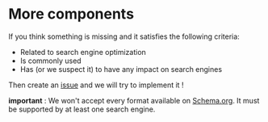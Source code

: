 # More components

If you think something is missing and it satisfies the following criteria:

- Related to search engine optimization
- Is commonly used
- Has (or we suspect it) to have any impact on search engines

Then create an [issue](https://github.com/GuillaumeLeclerc/vue-seo/issues) and we will try to implement it ! 

__important__ : We won't accept every format available on [Schema.org](http://schema.org). It must be supported by at least one search engine.
